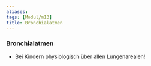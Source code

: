 ```yaml
---
aliases: 
tags: [Modul/m13]
title: Bronchialatmen
---
```

### Bronchialatmen
- Bei Kindern physiologisch über allen Lungenarealen!